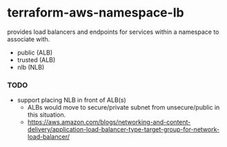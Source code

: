 # terraform-aws-namespace-lb

provides load balancers and endpoints for services within a namespace to associate with.

* public (ALB)
* trusted (ALB)
* nlb (NLB)

### TODO

* support placing NLB in front of ALB(s)
  * ALBs would move to secure/private subnet from unsecure/public in this situation.
  * <https://aws.amazon.com/blogs/networking-and-content-delivery/application-load-balancer-type-target-group-for-network-load-balancer/>
